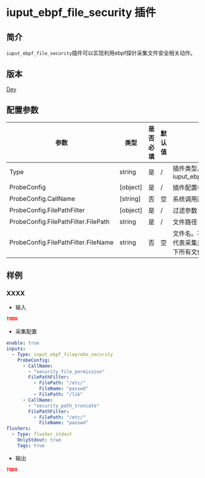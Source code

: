 # iuput_ebpf_file_security 插件

## 简介

`iuput_ebpf_file_security`插件可以实现利用ebpf探针采集文件安全相关动作。

## 版本

[Dev](../stability-level.md)

## 配置参数

|  **参数**  |  **类型**  |  **是否必填**  |  **默认值**  |  **说明**  |
| --- | --- | --- | --- | --- |
|  Type  |  string  |  是  |  /  |  插件类型。固定为iuput\_ebpf\_file\_security  |
|  ProbeConfig  |  \[object\]  |  是  |  /  |  插件配置参数列表  |
|  ProbeConfig.CallName  |  \[string\]  |  否  |  空  |  系统调用函数  |
|  ProbeConfig.FilePathFilter  |  \[object\]  |  是  |  /  |  过滤参数  |
|  ProbeConfig.FilePathFilter.FilePath  |  string  |  是  |  /  |  文件路径  |
|  ProbeConfig.FilePathFilter.FileName  |  string  |  否  |  空  |  文件名。不填 FileName 代表采集对应的 FilePath 下所有文件  |

## 样例

### XXXX

* 输入

```json
TODO
```

* 采集配置

```yaml
enable: true
inputs:
  - Type: input_ebpf_fileprobe_security
    ProbeConfig:
      - CallName: 
        - "security_file_permission"
        FilePathFilter: 
          - FilePath: "/etc/"
            FileName: "passwd"
          - FilePath: "/lib"
      - CallName: 
        - "security_path_truncate"
        FilePathFilter: 
          - FilePath: "/etc/"
            FileName: "passwd"
flushers:
  - Type: flusher_stdout
    OnlyStdout: true
    Tags: true
```

* 输出

```json
TODO
```
